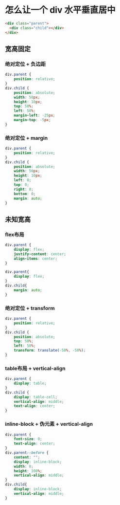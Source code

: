 # 怎么让一个 div 水平垂直居中 
```html
<div class="parent">
  <div class="child"></div>
</div>
```

## 宽高固定
### 绝对定位 + 负边距
```css
div.parent {
    position: relative; 
}
div.child {
    position: absolute;
    width: 50px;
    height: 10px;
    top: 50%;
    left: 50%;
    margin-left: -25px;
    margin-top: -5px;
}
```

### 绝对定位 + margin
```css
div.parent {
    position: relative; 
}
div.child {
    position: absolute;
    width: 50px;
    height: 10px;
    left: 0;
    top: 0;
    right: 0;
    bottom: 0;
    margin: auto;
}
```

## 未知宽高
### flex布局
```css
div.parent {
    display: flex;
    justify-content: center;
    align-items: center;
}
```
```css
div.parent{
    display: flex;
}
div.child{
    margin: auto;
}
```

### 绝对定位 + transform
```css
div.parent {
    position: relative; 
}
div.child {
    position: absolute; 
    top: 50%;
    left: 50%;
    transform: translate(-50%, -50%);  
}
```

### table布局 + vertical-align
```css
div.parent {
    display: table;
}
div.child {
    display: table-cell;
    vertical-align: middle;
    text-align: center;
}
```

### inline-block + 伪元素 + vertical-align
```css
div.parent {
    font-size: 0;
    text-align: center;
}
div.parent::before {
    content: "";
    display: inline-block;
    width: 0;
    height: 100%;
    vertical-align: middle;
}
div.child{
    display: inline-block;
    vertical-align: middle;
}
```
